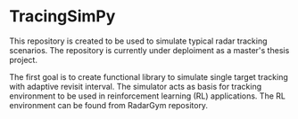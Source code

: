 # TracingSimPy

This repository is created to be used to simulate typical radar tracking scenarios.
The repository is currently under deploiment as a master's thesis project. 

The first goal is to create functional library to simulate single target tracking with adaptive revisit interval.
The simulator acts as basis for tracking environment to be used in reinforcement learning (RL) applications.
The RL environment can be found from RadarGym repository.


